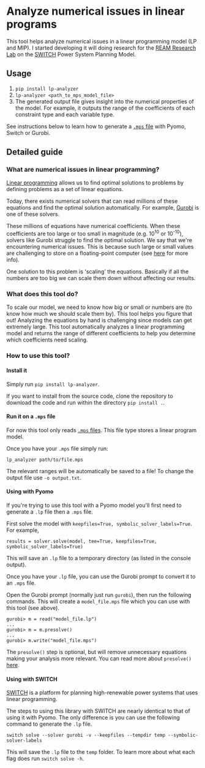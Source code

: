 # Analyze numerical issues in linear programs

This tool helps analyze numerical issues in a linear programming
model (LP and MIP). I started developing it will doing research for the [REAM Research Lab](https://patyhidalgo.github.io/)
on the [SWITCH](http://switch-model.org/) Power System Planning
Model.


## Usage

1. `pip install lp-analyzer`
2. `lp-analyzer <path_to_mps_model_file>`
3. The generated output file gives
insight into the numerical properties of the model. For example, it outputs the range of the coefficients
of each constraint type and each variable type.

See instructions below to learn how to generate a [`.mps` file](https://en.wikipedia.org/wiki/MPS_(format)) with Pyomo, Switch or Gurobi.

## Detailed guide

### What are numerical issues in linear programming?

[Linear programming](https://en.wikipedia.org/wiki/Linear_programming) allows us to find optimal solutions
to problems by defining problems as a set of linear equations.

Today, there exists numerical solvers that can read millions
of these equations and find the optimal solution automatically. 
For example, [Gurobi](https://www.gurobi.com/) is one of these solvers.

These millions of equations have numerical coefficients. When these
coefficients are too large or too small in magnitude (e.g. 10<sup>10</sup>
or 10<sup>-10</sup>), solvers like Gurobi struggle to find
the optimal solution. We say that we're encountering numerical
issues. This is because such large or small
values are challenging to store on a floating-point computer
(see [here](https://www.itu.dk/~sestoft/bachelor/IEEE754_article.pdf) for more info).

One solution to this problem is 'scaling' the equations.
Basically if all the numbers are too big we can scale them down
without affecting our results.

### What does this tool do?

To scale our model, we need to know how big or small or numbers are
(to know how much we should scale them by). This tool
helps you figure that out! Analyzing the equations by hand
is challenging since models can get extremely large. This
tool automatically analyzes a linear programming model
and returns the range of different coefficients
 to help you determine which coefficients need scaling.

### How to use this tool?

#### Install it

Simply run `pip install lp-analyzer`.

If you want to install from the source code, clone the repository to download the code
and run within the directory `pip install .`.

#### Run it on a `.mps` file

For now this tool only reads [`.mps` files](https://en.wikipedia.org/wiki/MPS_(format)). This
file type stores a linear program model.

Once you have your `.mps` file simply run:

`lp_analyzer path/to/file.mps`

The relevant ranges will be automatically be saved to a file! 
To change the output file use `-o output.txt`.

#### Using with Pyomo

If you're trying to use
this tool with a Pyomo model you'll first need to generate
a `.lp` file then a `.mps` file. 

First solve the model with `keepfiles=True, symbolic_solver_labels=True`. For example,

```
results = solver.solve(model, tee=True, keepfiles=True, symbolic_solver_labels=True)
```

This will save an `.lp` file to a temporary directory (as listed in the console output).


Once you have your `.lp` file, you can use the Gurobi
prompt to convert it to an `.mps` file.

Open the Gurobi prompt (normally just run `gurobi`),
then run the following commands. This will create a
`model_file.mps` file which you can use with this tool (see above).

```
gurobi> m = read("model_file.lp")
...
gurobi> m = m.presolve()
...
gurobi> m.write("model_file.mps")
```
The `presolve()` step is optional, but will remove
unnecessary equations making your analysis more relevant.
You can read more about `presolve()` [here](https://www.gurobi.com/documentation/9.1/refman/presolve2.html).

#### Using with SWITCH

[SWITCH](https://github.com/switch-model/switch) 
is a platform for planning high-renewable power systems
that uses linear programming.

The steps to using this library with SWITCH are nearly identical to that of using it with Pyomo.
The only difference is you can use the following command to generate the `.lp` file.

`switch solve --solver gurobi -v --keepfiles --tempdir temp --symbolic-solver-labels`

This will save the `.lp` file to the `temp` folder. 
To learn more about what each flag does run `switch solve -h`.
